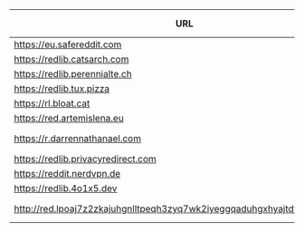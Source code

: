 |URL|Network|Version|Location|Behind Cloudflare?|Comment|
|-|-|-|-|-|-|
|https://eu.safereddit.com|WWW|v0.36.0|🇩🇪 DE||SFW only|
|https://redlib.catsarch.com|WWW|v0.36.0|🇺🇸 US|||
|https://redlib.perennialte.ch|WWW|v0.36.0|🇦🇺 AU|✅||
|https://redlib.tux.pizza|WWW|v0.36.0|🇺🇸 US|||
|https://rl.bloat.cat|WWW|v0.36.0|🇷🇴 RO|||
|https://red.artemislena.eu|WWW|v0.36.0|🇩🇪 DE||Be crime do gay|
|https://r.darrennathanael.com|WWW|v0.36.0|🇮🇩 ID||contact noc at darrennathanael.com|
|https://redlib.privacyredirect.com|WWW|v0.36.0|🇫🇮 FI|||
|https://reddit.nerdvpn.de|WWW|v0.36.0|🇺🇦 UA||SFW only|
|https://redlib.4o1x5.dev|WWW|v0.35.1|🇭🇺 HU|||
|http://red.lpoaj7z2zkajuhgnlltpeqh3zyq7wk2iyeggqaduhgxhyajtdt2j7wad.onion|Tor|v0.35.1|🇩🇪 DE||Onion of red.artemislena.eu|
